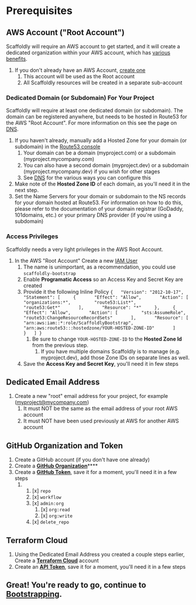 # Prerequisites

## AWS Account \("Root Account"\)

Scaffoldly will require an AWS account to get started, and it will create a dedicated organization within your AWS account, which has [various benefits](../infrastructure/faqs.md#aws-org).

1. If you don't already have an AWS Account, [create one](https://portal.aws.amazon.com/billing/signup)
   1. This account will be used as the Root account
   2. All Scaffoldly resources will be created in a separate sub-account

### Dedicated Domain \(or Subdomain\) For Your Project

Scaffoldly will require at least one dedicated domain \(or subdomain\). The domain can be registered anywhere, but needs to be hosted in Route53 for the AWS "Root Account". For more information on this see the page on [DNS](../infrastructure/dns.md).

1. If you haven't already, manually add a Hosted Zone for your domain \(or subdomain\) in the [Route53 console](https://console.aws.amazon.com/route53)
   1. Your domain can be a domain \(myproject.com\) or a subdomain \(myproject.mycompany.com\)
   2. You can also have a second domain \(myproject.dev\) or a subdomain \(myproject.mycompany.dev\) if you wish for other stages
   3. See [DNS](../infrastructure/dns.md) for the various ways you can configure this
2. Make note of the **Hosted Zone ID** of each domain, as you'll need it in the next step.
3. Set the Name Servers for your domain or subdomain to the NS records for your domain hosted at Route53. For information on how to do this, please refer to the documentation of your domain registrar \(GoDaddy, 101domains, etc.\) or your primary DNS provider \(if you're using a subdomain\)

### Access Privileges

Scaffoldly needs a very light privileges in the AWS Root Account.

1. In the AWS "Root Account" Create a new [IAM User](https://console.aws.amazon.com/iam/home#/users$new)
   1. The name is unimportant, as a recommendation, you could use `scaffoldly-bootstrap`
   2. Enable **Programatic Access** so an Access Key and Secret Key are created
   3. Provide it the following Inline Policy `{   "Version": "2012-10-17",   "Statement": [     {       "Effect": "Allow",       "Action": [         "organizations:*",         "route53:List*",         "route53:Get*"       ],       "Resource": "*"     },     {       "Effect": "Allow",       "Action": [         "sts:AssumeRole",         "route53:ChangeResourceRecordSets"       ],       "Resource": [         "arn:aws:iam::*:role/ScaffoldlyBootstrap",         "arn:aws:route53:::hostedzone/YOUR-HOSTED-ZONE-ID"       ]     }   ] }`
      1. Be sure to change `YOUR-HOSTED-ZONE-ID` to the **Hosted Zone Id** from the previous step.
         1. If you have multiple domains Scaffoldly is to manage \(e.g. myproject.dev\), add those Zone IDs on separate lines as well.
   4. Save the **Access Key and Secret Key**, you'll need it in few steps

## Dedicated Email Address

1. Create a new "root" email address for your project, for example \(myproject@mycompany.com\)
   1. It must NOT be the same as the email address of your root AWS account
   2. It must NOT have been used previously at AWS for another AWS account

## GitHub Organization and Token

1. Create a GitHub account \(if you don't have one already\)
2. Create a [**GitHub Organization**](https://github.com/account/organizations/new)\*\*\*\*
3. Create a [**GitHub Token**](https://github.com/settings/tokens/new), save it for a moment, you'll need it in a few steps
   1. 1. [x] `repo`
      2. [x] `workflow`
      3. [x] `admin:org`
         1. [x] `org:read`
         2. [x] `org:write`
      4. [x] `delete_repo`

## Terraform Cloud

1. Using the Dedicated Email Address you created a couple steps earlier, Create a [**Terraform Cloud**](https://app.terraform.io/signup/account) account
2. Create an [**API Token**](https://app.terraform.io/app/settings/tokens), save it for a moment, you'll need it in a few steps

## Great! You're ready to go, continue to [**Bootstrapping**](bootstrapping.md).



